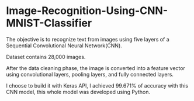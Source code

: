 # Image-Recognition-Using-CNN-MNIST-Classifier

The objective is to recognize text from images using five layers of a Sequential Convolutional Neural Network(CNN). 

Dataset contains 28,000 images.

After the data cleaning phase, the image is converted into a feature vector using convolutional layers, pooling layers, and fully connected layers.

I choose to build it with Keras API, I achieved 99.671% of accuracy with this CNN model, this whole model was developed using Python.

